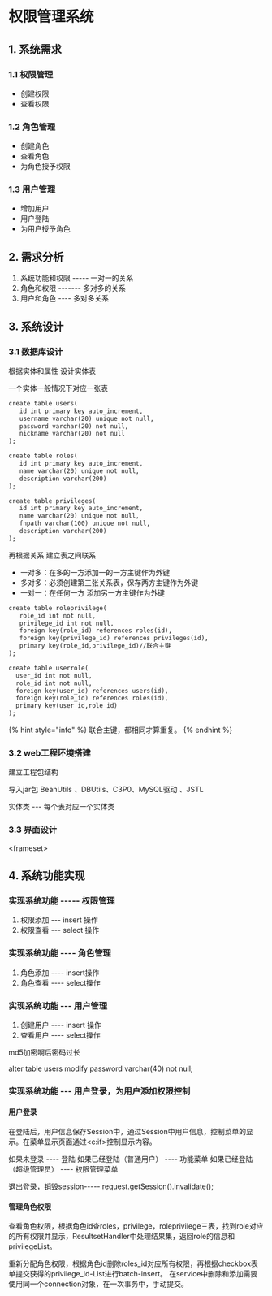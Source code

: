 # 权限管理系统

## 1. 系统需求

### 1.1 权限管理

* 创建权限
* 查看权限

### 1.2 角色管理

* 创建角色
* 查看角色
* 为角色授予权限

### 1.3 用户管理

* 增加用户
* 用户登陆
* 为用户授予角色

## 2. 需求分析

1. 系统功能和权限 ----- 一对一的关系
2. 角色和权限 ------- 多对多的关系
3. 用户和角色 ---- 多对多关系

## 3. 系统设计

### 3.1 数据库设计

根据实体和属性 设计实体表

一个实体一般情况下对应一张表

```markdown
create table users(
   id int primary key auto_increment,
   username varchar(20) unique not null,
   password varchar(20) not null,
   nickname varchar(20) not null
);

create table roles(
   id int primary key auto_increment,
   name varchar(20) unique not null,
   description varchar(200)
);

create table privileges(
   id int primary key auto_increment,
   name varchar(20) unique not null,
   fnpath varchar(100) unique not null,
   description varchar(200)
);
```

再根据关系 建立表之间联系

* 一对多：在多的一方添加一的一方主键作为外键
* 多对多：必须创建第三张关系表，保存两方主键作为外键
* 一对一：在任何一方 添加另一方主键作为外键

```markdown
create table roleprivilege(
   role_id int not null,
   privilege_id int not null,
   foreign key(role_id) references roles(id),
   foreign key(privilege_id) references privileges(id),
   primary key(role_id,privilege_id)//联合主键
);

create table userrole(
  user_id int not null,
  role_id int not null,
  foreign key(user_id) references users(id),
  foreign key(role_id) references roles(id),
  primary key(user_id,role_id)
);
```

{% hint style="info" %}
联合主键，都相同才算重复。
{% endhint %}

### 3.2 web工程环境搭建

建立工程包结构

导入jar包  BeanUtils 、DBUtils、C3P0、MySQL驱动 、JSTL

实体类 --- 每个表对应一个实体类

### 3.3 界面设计

&lt;frameset&gt;

## 4. 系统功能实现

### 实现系统功能  ----- 权限管理

1) 权限添加 --- insert 操作
2) 权限查看 --- select 操作

### 实现系统功能 ---- 角色管理

1) 角色添加 ---- insert操作
2) 角色查看 ---- select操作

### 实现系统功能 --- 用户管理

1) 创建用户 ---- insert 操作
2) 查看用户 ---- select操作

md5加密啊后密码过长

alter table users modify password varchar(40) not null;

### 实现系统功能 --- 用户登录，为用户添加权限控制

#### 用户登录

在登陆后，用户信息保存Session中，通过Session中用户信息，控制菜单的显示。在菜单显示页面通过&lt;c:if&gt;控制显示内容。

如果未登录 ---- 登陆
如果已经登陆（普通用户） ---- 功能菜单
如果已经登陆（超级管理员） ---- 权限管理菜单

退出登录，销毁session-----
request.getSession().invalidate();

#### 管理角色权限

查看角色权限，根据角色id查roles，privilege，roleprivilege三表，找到role对应的所有权限并显示，ResultsetHandler中处理结果集，返回role的信息和privilegeList。

重新分配角色权限，根据角色id删除roles_id对应所有权限，再根据checkbox表单提交获得的privilege_id-List进行batch-insert。 在service中删除和添加需要使用同一个connection对象，在一次事务中，手动提交。

